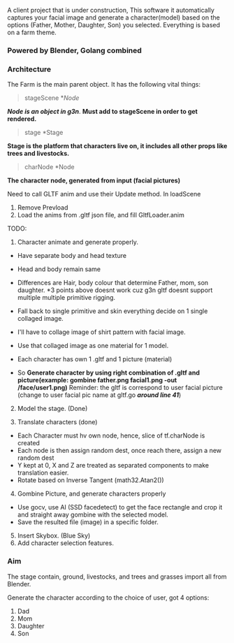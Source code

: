 A client project that is under construction, This software it automatically captures your facial image and generate
a character(model) based on the options (Father, Mother, Daughter, Son) you selected. Everything is based on a farm theme.

### Powered by Blender, Golang combined

### Architecture
The Farm is the main parent object. It has the following vital things:

>stageScene **Node* 

***Node is an object in g3n***. **Must add to stageScene in order to get rendered.**

>stage *Stage

**Stage is the platform that characters live on, it includes all other props like trees and livestocks.**

>charNode *Node

**The character node, generated from input (facial pictures)**

Need to call GLTF anim and use their Update method. In loadScene
1. Remove Prevload
2. Load the anims from .gltf json file, and fill GltfLoader.anim 

TODO:
1. Character animate and generate properly.
  - Have separate body and head texture
  - Head and body remain same
  - Differences are Hair, body colour that determine Father, mom, son daughter.
  *3 points above doesnt work cuz g3n gltf doesnt support multiple multiple primitive rigging.

  - Fall back to single primitive and skin everything decide on 1 single collaged image.
  - I'll have to collage image of shirt pattern with facial image.
  - Use that collaged image as one material for 1 model.
  - Each character has own 1 .gltf and 1 picture (material)
  - So **Generate character by using right combination of .gltf and picture(example: gombine father.png facial1.png -out /face/user1.png)**
  Reminder: the gltf is correspond to user facial picture (change to user facial pic name at gltf.go ***around line 41***)
2. Model the stage. (Done)

3. Translate characters (done)
  - Each Character must hv own node, hence, slice of tf.charNode is created
  - Each node is then assign random dest, once reach there, assign a new random dest
  - Y kept at 0, X and Z are treated as separated components to make translation easier.
  - Rotate based on Inverse Tangent (math32.Atan2())

4. Gombine Picture, and generate characters properly
  - Use gocv, use AI (SSD facedetect) to get the face rectangle and crop it and straight away gombine with the selected model.
  - Save the resulted file (image) in a specific folder.
  
5. Insert Skybox. (Blue Sky)
6. Add character selection features.

### Aim
The stage contain, ground, livestocks, and trees and grasses import all from Blender.

Generate the character according to the choice of user, got 4 options:

1. Dad
2. Mom
3. Daughter
4. Son